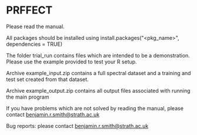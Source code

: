 # PRFFECT

Please read the manual.

All packages should be installed using install.packages("<pkg_name>", dependencies = TRUE)

The folder trial_run contains files which are intended to be a demonstration.  Please use the example provided to test your R setup.

Archive example_input.zip contains a full spectral dataset and a training and test set created from that dataset.

Archive example_output.zip contains all output files associated with running the main program


If you have problems which are not solved by reading the manual, please contact benjamin.r.smith@strath.ac.uk



Bug reports: please contact benjamin.r.smith@strath.ac.uk

